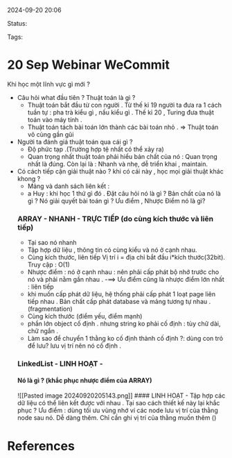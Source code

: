
2024-09-20 20:06

Status:

Tags:


# 20 Sep Webinar WeCommit

Khi học một lĩnh vực gì mới ? 
- Câu hỏi what đầu tiên ? Thuật toán là gì ?
     -   Thuật toán bắt đầu từ con người . Từ thế kỉ 19 người ta đưa ra 1 cách tuần tự : pha trà kiểu gì , nấu kiểu gì . Thế kỉ 20 , Turing đưa thuật toán vào máy tính . 
     - Thuật toán tách bài toán lớn thành các bài toán nhỏ .
          => Thuật toán vô cùng gần gũi
-  Người ta đánh giá thuật toán qua cái gì ?
    -  Độ phức tạp .(Trường hợp tệ nhất có thể xảy ra) 
    -  Quan trọng nhất thuật toán phải hiểu bản chất của nó : Quan trọng nhất là đúng. Còn lại là : Nhanh và nhẹ, dễ triển khai , maintain.
-  Có cách tiếp cận giải thuật nào ? khi có cái này , học mọi giải thuật khác khong ?
      -  Mảng và danh sách liên kết : 
      - a Huy : khi học 1 thứ gì đó . Đặt câu hỏi nó là gì ? Bản chất của nó là gì ? Nó giải quyết bài toán gì ? Ưu điểm , Nhược Điểm nó là gì?
    ### ARRAY - NHANH - TRỰC TIẾP (do cùng kích thước và liên tiếp)
      - Tại sao nó nhanh 
      -  Tập hợp dữ liệu , thông tin có cùng kiểu và nó ở cạnh nhau.
      - Cùng kích thước, liên tiếp
         Vị trí i = địa chỉ bắt đầu i*kích thước(32bit).
         Truy cập : O(1)
    - Nhược điểm : nó ở cạnh nhau : nên phải cấp phát bộ nhớ trước cho  nó và phải nằm gần nhau .
     -==> Ưu điểm cũng là nhược điểm lớn nhất : liên tiếp
     - khi muốn cấp phát dữ liệu, hệ thống phải cấp phát 1 loạt page liên tiếp nhau . Bản chất cấp phát database và mảng tương tự nhau .(fragmentation)
     -  Cùng kích thước (điểm yếu, điểm mạnh)
     - phần lớn object cố định . nhưng string ko phải cố định : tùy chữ dài, chữ ngắn . 
     - Làm sao để chuyển 1 thằng ko cố định thành cố định ?: dùng con trỏ  để lưu? lưu vị trí nên nó cố định .
    ### LinkedList - LINH HOẠT - 
     #### Nó là gì ? (khắc phục nhược điểm của ARRAY)
     ![[Pasted image 20240920205143.png]]
       #### LINH HOẠT
	   - Tập hợp các dữ liệu có thể liên kết được với nhau . Tại sao cách thiết
       kế này lại khắc phục ? 
       Ưu điểm : dùng tối ưu vùng nhớ ví các node lưu vị trí của thằng node sau nó.
       Dễ dàng thêm. Chỉ cần ghi vị trí của thằng muốn thêm ()
# References





